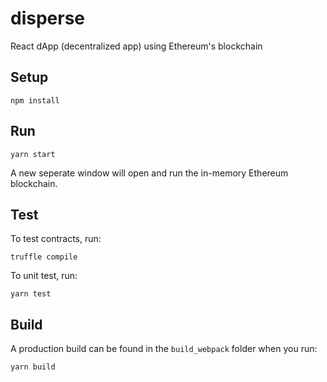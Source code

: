 # disperse
React dApp (decentralized app) using Ethereum's blockchain

## Setup
```
npm install
```

## Run
```
yarn start
```

A new seperate window will open and run the in-memory Ethereum blockchain.

## Test
To test contracts, run:
```
truffle compile
```

To unit test, run:
```
yarn test
```

## Build
A production build can be found in the `build_webpack` folder when you run:
```
yarn build
```
